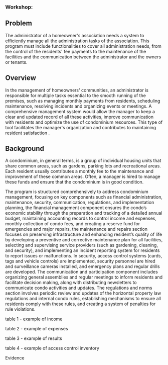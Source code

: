 ### Workshop:


## Problem
The administrator of a homeowner's association needs a system to efficiently manage all the administration tasks of the association. This program must include functionalities to cover all administration needs, from the control of the residents' fee payments to the maintenance of the facilities and the communication between the administrator and the owners or tenants.


## Overview
In the management of homeowners' communities, an administrator is responsible for multiple tasks essential to the smooth running of the premises, such as managing monthly payments from residents, scheduling maintenance, resolving incidents and organizing events or meetings. A comprehensive management system would allow the manager to keep a clear and updated record of all these activities, improve communication with residents and optimize the use of condominium resources. This type of tool facilitates the manager's organization and contributes to maintaining resident satisfaction .


## Background
A condominium, in general terms, is a group of individual housing units that share common areas, such as gardens, parking lots and recreational areas. Each resident usually contributes a monthly fee to the maintenance and improvement of these common areas. Often, a manager is hired to manage these funds and ensure that the condominium is in good condition.


The program is structured comprehensively to address condominium management, focusing on key components such as financial administration, maintenance, security, communication, regulations, and implementation planning, the financial management component ensures the condo’s economic stability through the preparation and tracking of a detailed annual budget, maintaining accounting records to control income and expenses, monthly collection of condo fees, and creating a reserve fund for emergencies and major repairs, the maintenance and repairs section focuses on preserving infrastructure and enhancing resident’s quality of life by developing a preventive and corrective maintenance plan for all facilities, selecting and supervising service providers (such as gardening, cleaning, and security), and implementing an incident reporting system for residents to report issues or malfunctions. In security, access control systems (cards, tags and vehicle controls) are implemented, security personnel are hired and surveillance cameras installed, and emergency plans and regular drills are developed. The communication and participation component includes organizing general assemblies and regular meetings to inform residents and facilitate decision making, along with distributing newsletters to communicate condo activities and updates. The regulations and norms section involves periodic review and updates of the horizontal property law regulations and internal condo rules, establishing mechanisms to ensure all residents comply with these rules, and creating a system of penalties for rule violations.


table 1 - example of income 
  

table 2 - example of expenses
  

table 3 - example of results


  



table 4 - example of access control inventory
  

Evidence

